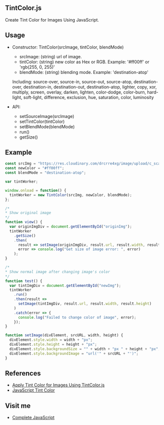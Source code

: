 ## TintColor.js
Create Tint Color for Images Using JavaScript.

## Usage
  * Constructor: TintColor(srcImage, tintColor, blendMode)
    + srcImage: (string) url of image. 
    + tintColor: (string) new color as Hex or RGB. Example: '#ff00ff' or 'rgb(255, 0, 255)'
    + blendMode: (string) blending mode. Example: 'destination-atop'
    
    Including: 
        source-over, source-in, source-out, source-atop, 
        destination-over, destination-in, destination-out, destination-atop,
        lighter, copy, xor, multiply, screen, overlay, darken, lighten, 
        color-dodge, color-burn, hard-light, soft-light, difference, exclusion,
        hue, saturation, color, luminosity
  * API:
    + setSourceImage(srcImage)
    + setTintColor(tintColor)
    + setBlendMode(blendMode)
    + run()
    + getSize()

## Example

```js
const srcImg = "https://res.cloudinary.com/drcrre4xg/image/upload/c_scale,w_200/v1515227140/star-yellow_hjfybq.png";
const newColor = "#ff00ff";
const blendMode = "destination-atop";

var tintWorker;

window.onload = function() {
  tintWorker = new TintColor(srcImg, newColor, blendMode);
};

/*
* Show original image 
*/
function view() {
  var originImgDiv = document.getElementById("originImg");
  tintWorker
    .getSize()
    .then(
      result => setImage(originImgDiv, result.url, result.width, result.height),
      error => console.log("Get size of image error: ", error)
    );
}

/*
* Show normal image after changing image's color
*/
function test() {
  var tintImgDiv = document.getElementById("newImg");
  tintWorker
    .run()
    .then(result =>
      setImage(tintImgDiv, result.url, result.width, result.height)
    )
    .catch(error => {
      console.log("Failed to change color of image", error);
    });
}

function setImage(divElement, srcURL, width, height) {
  divElement.style.width = width + "px";
  divElement.style.height = height + "px";
  divElement.style.backgroundSize = "" + width + "px " + height + "px";
  divElement.style.backgroundImage = "url('" + srcURL + "')";
}
```
## References

  * [Apply Tint Color for Images Using TintColor.js](https://codepen.io/completejavascript/pen/vpWyjG)
  * [JavaScript Tint Color](https://completejavascript.com/javascript-tint-color-thay-doi-mau-sac-buc-anh/)
  
## Visit me

  * [Complete JavaScript](https://completejavascript.com)
  
  
